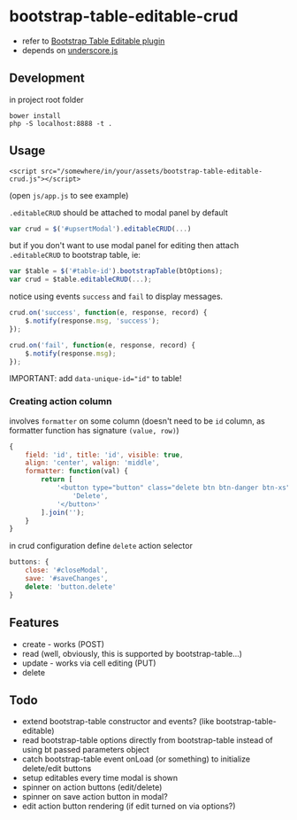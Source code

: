 # bootstrap-table-editable-crud
* refer to [Bootstrap Table Editable plugin](https://github.com/wenzhixin/bootstrap-table/tree/master/src/extensions/editable)
* depends on [underscore.js](http://underscorejs.org/)

## Development
in project root folder
	
    bower install
    php -S localhost:8888 -t .

## Usage

    <script src="/somewhere/in/your/assets/bootstrap-table-editable-crud.js"></script>

(open `js/app.js` to see example)

`.editableCRUD` should be attached to modal panel by default
```javascript
var crud = $('#upsertModal').editableCRUD(...)
```

but if you don't want to use modal panel for editing then attach `.editableCRUD` to bootstrap table, ie:
```javascript
var $table = $('#table-id').bootstrapTable(btOptions);
var crud = $table.editableCRUD(...);
```

notice using events `success` and `fail` to display messages.
```javascript
crud.on('success', function(e, response, record) {
	$.notify(response.msg, 'success');
});

crud.on('fail', function(e, response, record) {
	$.notify(response.msg);
});
```

IMPORTANT: add `data-unique-id="id"` to table!

### Creating action column 
involves `formatter` on some column (doesn't need to be `id` column, as formatter function has signature `(value, row)`)
```javascript
{
    field: 'id', title: 'id', visible: true,
    align: 'center', valign: 'middle',
    formatter: function(val) {
        return [
            '<button type="button" class="delete btn btn-danger btn-xs" data-value="' + val + '">',
                'Delete',
            '</button>'
        ].join('');
    }
}
```    

in crud configuration define `delete` action selector
```javascript
buttons: {
    close: '#closeModal',
    save: '#saveChanges',
    delete: 'button.delete'
}
```        

## Features
* create - works (POST)
* read (well, obviously, this is supported by bootstrap-table...) 
* update - works via cell editing (PUT)
* delete 
    

## Todo
* extend bootstrap-table constructor and events? (like bootstrap-table-editable)
* read bootstrap-table options directly from bootstrap-table instead of using bt passed parameters object
* catch bootstrap-table event onLoad (or something) to initialize delete/edit buttons
* setup editables every time modal is shown
* spinner on action buttons (edit/delete)
* spinner on save action button in modal?
* edit action button rendering (if edit turned on via options?)
